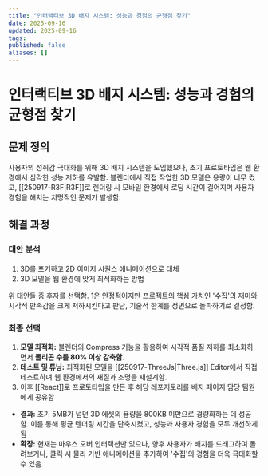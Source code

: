 ```yaml
---
title: "인터랙티브 3D 배지 시스템: 성능과 경험의 균형점 찾기"
date: 2025-09-16
updated: 2025-09-16
tags:
published: false
aliases: []
---
```

# 인터랙티브 3D 배지 시스템: 성능과 경험의 균형점 찾기
## 문제 정의
사용자의 성취감 극대화를 위해 3D 배지 시스템을 도입했으나, 초기 프로토타입은 웹 환경에서 심각한 성능 저하를 유발함. 블렌더에서 직접 작업한 3D 모델은 용량이 너무 컸고, [[250917-R3F|R3F]]로 렌더링 시 모바일 환경에서 로딩 시간이 길어지며 사용자 경험을 해치는 치명적인 문제가 발생함.

## 해결 과정
### 대안 분석
1. 3D를 포기하고 2D 이미지 시퀀스 애니메이션으로 대체
2. 3D 모델을 웹 환경에 맞게 최적화하는 방법

위 대안들 중 후자를 선택함. 1은 안정적이지만 프로젝트의 핵심 가치인 '수집'의 재미와 시각적 만족감을 크게 저하시킨다고 판단, 기술적 한계를 정면으로 돌파하기로 결정함.

### 최종 선택
1. **모델 최적화:** 블렌더의 Compress 기능을 활용하여 시각적 품질 저하를 최소화하면서 **폴리곤 수를 80% 이상 감축함.**
2. **테스트 및 튜닝:** 최적화된 모델을 [[250917-ThreeJs|Three.js]] Editor에서 직접 테스트하며 웹 환경에서의 재질과 조명을 재설계함.
3. 이후 [[React]]로 프로토타입을 만든 후 해당 레포지토리를 배지 페이지 담당 팀원에게 공유함

- **결과:** 초기 5MB가 넘던 3D 에셋의 용량을 800KB 미만으로 경량화하는 데 성공함. 이를 통해 평균 렌더링 시간을 단축시켰고, 성능과 사용자 경험을 모두 개선하게 됨
- **확장:** 현재는 마우스 오버 인터랙션만 있으나, 향후 사용자가 배지를 드래그하여 돌려보거나, 클릭 시 물리 기반 애니메이션을 추가하여 '수집'의 경험을 더욱 극대화할 수 있음.